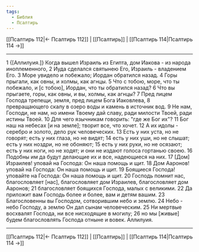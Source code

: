 ```yaml
---
tags:
  - Библия
  - Псалтирь
---
```

[[Псалтирь 112|← Псалтирь 112]] | [[Псалтирь]] | [[Псалтирь 114|Псалтирь 114 →]]

---
1 {[Аллилуия.]} Когда вышел Израиль из Египта, дом Иакова - из народа иноплеменного,
2 Иуда сделался святынею Его, Израиль - владением Его.
3 Море увидело и побежало; Иордан обратился назад.
4 Горы прыгали, как овны, и холмы, как агнцы.
5 Что с тобою, море, что ты побежало, и [с тобою], Иордан, что ты обратился назад?
6 Что вы прыгаете, горы, как овны, и вы, холмы, как агнцы?
7 Пред лицем Господа трепещи, земля, пред лицем Бога Иаковлева,
8 превращающего скалу в озеро воды и камень в источник вод.
9 Не нам, Господи, не нам, но имени Твоему дай славу, ради милости Твоей, ради истины Твоей.
10 Для чего язычникам говорить: "где же Бог их"?
11 Бог наш на небесах [и на земле]; творит все, что хочет.
12 А их идолы - серебро и золото, дело рук человеческих.
13 Есть у них уста, но не говорят; есть у них глаза, но не видят;
14 есть у них уши, но не слышат; есть у них ноздри, но не обоняют;
15 есть у них руки, но не осязают; есть у них ноги, но не ходят; и они не издают голоса гортанью своею.
16 Подобны им да будут делающие их и все, надеющиеся на них.
17 [Дом] Израилев! уповай на Господа: Он наша помощь и щит.
18 Дом Ааронов! уповай на Господа: Он наша помощь и щит.
19 Боящиеся Господа! уповайте на Господа: Он наша помощь и щит.
20 Господь помнит нас, благословляет [нас], благословляет дом Израилев, благословляет дом Ааронов;
21 благословляет боящихся Господа, малых с великими.
22 Да приложит вам Господь более и более, вам и детям вашим.
23 Благословенны вы Господом, сотворившим небо и землю.
24 Небо - небо Господу, а землю Он дал сынам человеческим.
25 Ни мертвые восхвалят Господа, ни все нисходящие в могилу;
26 но мы [живые] будем благословлять Господа отныне и вовек. Аллилуия.

---
[[Псалтирь 112|← Псалтирь 112]] | [[Псалтирь]] | [[Псалтирь 114|Псалтирь 114 →]]